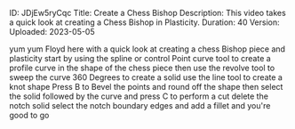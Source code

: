 ID: JDjEw5ryCqc
Title: Create a Chess Bishop
Description: This video takes a quick look at creating a Chess Bishop in Plasticity.
Duration: 40
Version: 
Uploaded: 2023-05-05

yum yum Floyd here with a quick look at
creating a chess Bishop piece and
plasticity start by using the spline or
control Point curve tool to create a
profile curve in the shape of the chess
piece then use the revolve tool to sweep
the curve 360 Degrees to create a solid
use the line tool to create a knot shape
Press B to Bevel the points and round
off the shape then select the solid
followed by the curve and press C to
perform a cut
delete the notch solid select the notch
boundary edges and add a fillet and
you're good to go